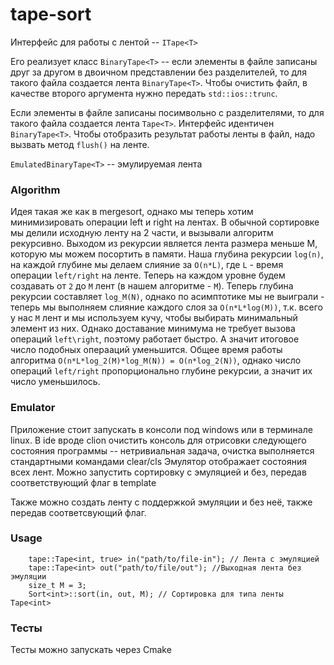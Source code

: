# tape-sort

Интерфейс для работы с лентой -- ```ITape<T>```

Его реализует класс ```BinaryTape<T>``` -- если элементы в файле записаны друг за другом в двоичном представлении без
разделителей, то для такого файла создается лента ```BinaryTape<T>```. Чтобы очистить файл, в качестве второго аргумента нужно передать ```std::ios::trunc```.

Если элементы в файле записаны посимвольно с разделителями, то для такого файла создается лента ```Tape<T>```. Интерфейс идентичен ```BinaryTape<T>```.
Чтобы отобразить результат работы ленты в файл, надо вызвать метод ```flush()``` на ленте.

```EmulatedBinaryTape<T>``` -- эмулируемая лента
### Algorithm

Идея такая же как в mergesort, однако мы теперь хотим минимизировать операции left и right на лентах.
В обычной сортировке мы делили исходную ленту на 2 части, и вызывали алгоритм рекурсивно. Выходом из рекурсии является лента
размера меньше M, которую мы можем посортить в памяти. Наша глубина рекурсии `log(n)`, на каждой глубине мы делаем слияние 
за `O(n*L)`, где `L` - время операции `left/right` на ленте. Теперь на каждом уровне будем создавать от `2` до `M` лент (в нашем алгоритме - `M`).
Теперь глубина рекурсии составляет `log_M(N)`, однако по асимптотике мы не выиграли - теперь мы выполняем слияние
каждого слоя за `O(n*L*log(M))`, т.к. всего у нас `M` лент и мы используем кучу, чтобы выбирать минимальный элемент из них.
Однако доставание минимума не требует вызова операций `left\right`, поэтому работает быстро. А значит итоговое число подобных операаций уменьшится.
Общее время работы алгоритма `O(n*L*log_2(M)*log_M(N)) = O(n*log_2(N))`, однако число операций `left/right` пропорционально глубине рекурсии,
а значит их число уменьшилось.

### Emulator
Приложение стоит запускать в консоли под windows или в терминале linux. В ide вроде clion очистить консоль для отрисовки
следующего состояния программы -- нетривиальная задача, очистка выполняется стандартными командами clear/cls
Эмулятор отображает состояния всех лент. Можно запустить сортировку с эмуляцией и без, передав соответствующий флаг в template

Также можно создать ленту с поддержкой эмуляции и без неё, также передав соответсвующий флаг.

### Usage
```
    tape::Tape<int, true> in("path/to/file-in"); // Лента с эмуляцией
    tape::Tape<int> out("path/to/file/out"); //Выходная лента без эмуляции 
    size_t M = 3; 
    Sort<int>::sort(in, out, M); // Сортировка для типа ленты Tape<int>
```

### Тесты

Тесты можно запускать через Cmake
